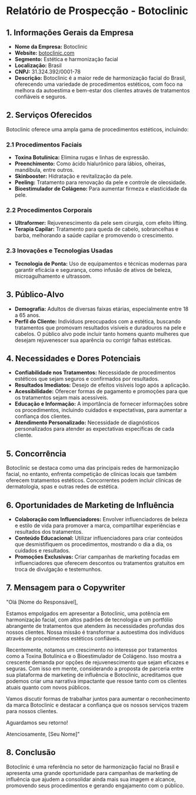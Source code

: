 # Relatório de Prospecção - Botoclinic

## 1. Informações Gerais da Empresa
- **Nome da Empresa:** Botoclinic
- **Website:** [botoclinic.com](https://botoclinic.com)
- **Segmento:** Estética e harmonização facial
- **Localização:** Brasil
- **CNPJ:** 31.324.392/0001-78
- **Descrição:** Botoclinic é a maior rede de harmonização facial do Brasil, oferecendo uma variedade de procedimentos estéticos, com foco na melhora da autoestima e bem-estar dos clientes através de tratamentos confiáveis e seguros.
  
## 2. Serviços Oferecidos
Botoclinic oferece uma ampla gama de procedimentos estéticos, incluindo:

### 2.1 Procedimentos Faciais
- **Toxina Botulínica:** Elimina rugas e linhas de expressão.
- **Preenchimento:** Como ácido hialurônico para lábios, olheiras, mandíbula, entre outros.
- **Skinbooster:** Hidratação e revitalização da pele.
- **Peeling:** Tratamento para renovação da pele e controle de oleosidade.
- **Bioestimulador de Colágeno:** Para aumentar firmeza e elasticidade da pele.

### 2.2 Procedimentos Corporais
- **Ultraformer:** Rejuvenescimento da pele sem cirurgia, com efeito lifting.
- **Terapia Capilar:** Tratamento para queda de cabelo, sobrancelhas e barba, melhorando a saúde capilar e promovendo o crescimento.
  
### 2.3 Inovações e Tecnologias Usadas
- **Tecnologia de Ponta:** Uso de equipamentos e técnicas modernas para garantir eficácia e segurança, como infusão de ativos de beleza, microagulhamento e ultrassom.

## 3. Público-Alvo
- **Demografia:** Adultos de diversas faixas etárias, especialmente entre 18 a 65 anos.
- **Perfil do Cliente:** Indivíduos preocupados com a estética, buscando tratamentos que promovam resultados visíveis e duradouros na pele e cabelos. O público alvo pode incluir tanto homens quanto mulheres que desejam rejuvenescer sua aparência ou corrigir falhas estéticas.

## 4. Necessidades e Dores Potenciais
- **Confiabilidade nos Tratamentos:** Necessidade de procedimentos estéticos que sejam seguros e confirmados por resultados.
- **Resultados Imediatos:** Desejo de efeitos visíveis logo após a aplicação.
- **Acessibilidade:** Oferecer formas de pagamento e promoções para que os tratamentos sejam mais acessíveis.
- **Educação e Informação:** A importância de fornecer informações sobre os procedimentos, incluindo cuidados e expectativas, para aumentar a confiança dos clientes.
- **Atendimento Personalizado:** Necessidade de diagnósticos personalizados para atender as expectativas específicas de cada cliente.

## 5. Concorrência
Botoclinic se destaca como uma das principais redes de harmonização facial, no entanto, enfrenta competição de clínicas locais que também oferecem tratamentos estéticos. Concorrentes podem incluir clínicas de dermatologia, spas e outras redes de estética.

## 6. Oportunidades de Marketing de Influência
- **Colaboração com Influenciadores:** Envolver influenciadores de beleza e estilo de vida para promover a marca, compartilhar experiências e resultados dos tratamentos.
- **Conteúdo Educacional:** Utilizar influenciadores para criar conteúdos que desmistifiquem os procedimentos, mostrando o dia a dia, os cuidados e resultados.
- **Promoções Exclusivas:** Criar campanhas de marketing focadas em influenciadores que oferecem descontos ou tratamentos gratuitos em troca de divulgação e testemunhos.

## 7. Mensagem para o Copywriter
"Olá [Nome do Responsável],

Estamos empolgados em apresentar a Botoclinic, uma potência em harmonização facial, com altos padrões de tecnologia e um portfólio abrangente de tratamentos que atendem às necessidades profundas dos nossos clientes. Nossa missão é transformar a autoestima dos indivíduos através de procedimentos estéticos confiáveis. 

Recentemente, notamos um crescimento no interesse por tratamentos como a Toxina Botulínica e o Bioestimulador de Colágeno. Isso mostra a crescente demanda por opções de rejuvenescimento que sejam eficazes e seguras. Com isso em mente, considerando a proposta de parceria entre sua plataforma de marketing de influência e Botoclinic, acreditamos que podemos criar uma narrativa impactante que ressoe tanto com os clientes atuais quanto com novos públicos.

Vamos discutir formas de trabalhar juntos para aumentar o reconhecimento da marca Botoclinic e destacar a confiança que os nossos serviços trazem para nossos clientes.

Aguardamos seu retorno!

Atenciosamente,
[Seu Nome]"

## 8. Conclusão
Botoclinic é uma referência no setor de harmonização facial no Brasil e apresenta uma grande oportunidade para campanhas de marketing de influência que ajudem a consolidar ainda mais sua imagem e alcance, promovendo seus procedimentos e gerando engajamento com o público.
